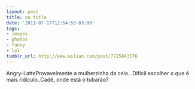 ```yaml
---
layout: post
title: no title
date: '2011-07-17T12:54:55-03:00'
tags:
- images
- photos
- funny
- lol
tumblr_url: http://www.uilian.com/post/7725843576
---
```

Angry-LatteProvavelmente a mulherzinha da cela...Difícil escolher o que é mais ridículo..Cadê, onde está o tubarão?
